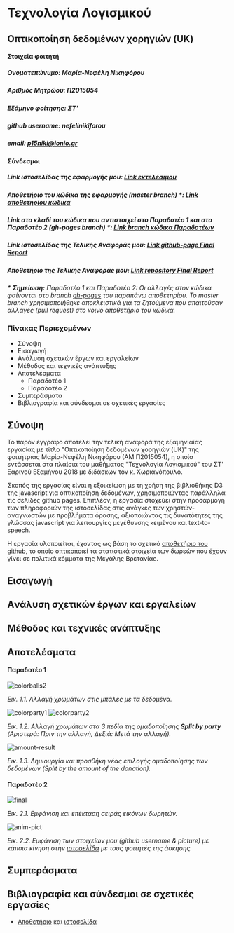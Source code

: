 # Τεχνολογία Λογισμικού
## Οπτικοποίηση δεδομένων χορηγιών (UK)

#### Στοιχεία φοιτητή
##### Ονοματεπώνυμο: Μαρία-Νεφέλη Νικηφόρου
##### Αριθμός Μητρώου: Π2015054
##### Εξάμηνο φοίτησης: ΣΤ'
##### github username: nefelinikiforou
##### email: p15niki@ionio.gr

#### Σύνδεσμοι
##### Link ιστοσελίδας της εφαρμογής μου: [Link εκτελέσιμου](https://nefelinikiforou.github.io/D3js-uk-political-donations/)
##### Αποθετήριο του κώδικα της εφαρμογής (master branch) \*: [Link αποθετηρίου κώδικα](https://github.com/nefelinikiforou/D3js-uk-political-donations)
##### Link στο κλαδί του κώδικα που αντιστοιχεί στο Παραδοτέο 1 και στο Παραδοτέο 2 (gh-pages branch) \*: [Link branch κώδικα Παραδοτέων](https://github.com/nefelinikiforou/D3js-uk-political-donations/tree/gh-pages)
##### Link ιστοσελίδας της Τελικής Αναφοράς μου: [Link github-page Final Report](https://nefelinikiforou.github.io/SW-Final-Report/)
##### Αποθετήριο της Τελικής Αναφοράς μου: [Link repository Final Report](https://github.com/nefelinikiforou/SW-Final-Report)
***\*** **Σημείωση\:** Παραδοτέο 1 και Παραδοτέο 2: Οι αλλαγές στον κώδικα φαίνονται στο branch [gh-pages](https://github.com/nefelinikiforou/D3js-uk-political-donations/tree/gh-pages) του παραπάνω αποθετηρίου. Το master branch χρησιμοποιήθηκε αποκλειστικά για τα ζητούμενα που απαιτούσαν αλλαγές (pull request) στο κοινό αποθετήριο του κώδικα.*

### Πίνακας Περιεχομένων
  * Σύνοψη
  * Εισαγωγή
  * Aνάλυση σχετικών έργων και εργαλείων
  * Mέθοδος και τεχνικές ανάπτυξης
  * Aποτελέσματα
    * Παραδοτέο 1
    * Παραδοτέο 2
  * Συμπεράσματα
  * Bιβλιογραφία και σύνδεσμοι σε σχετικές εργασίες
  
## Σύνοψη
Το παρόν έγγραφο αποτελεί την τελική αναφορά της εξαμηνιαίας εργασίας με τίτλο "Οπτικοποίηση δεδομένων χορηγιών (UK)" της φοιτήτριας Μαρία-Νεφέλη Νικηφόρου (ΑΜ Π2015054), η οποία εντάσσεται στα πλαίσια του μαθήματος "Τεχνολογία Λογισμικού" του ΣΤ' Εαρινού Εξαμήνου 2018 με διδάσκων τον κ. Χωριανόπουλο.

Σκοπός της εργασίας είναι η εξοικείωση με τη χρήση της βιβλιοθήκης D3 της javascript για οπτικοποίηση δεδομένων, χρησιμοποιώντας παράλληλα τις σελίδες github pages. Επιπλέον, η εργασία στοχεύει στην προσαρμογή των πληροφοριών της ιστοσελίδας στις ανάγκες των χρηστών-αναγνωστών με προβλήματα όρασης, αξιοποιώντας τις δυνατότητες της γλώσσας javascript για λειτουργίες μεγέθυνσης κειμένου και text-to-speech.

Η εργασία υλοποιείται, έχοντας ως βάση το σχετικό [αποθετήριο του github](https://github.com/ioniodi/D3js-uk-political-donations), το οποίο [οπτικοποιεί](https://ioniodi.github.io/D3js-uk-political-donations/full-viz.html) τα στατιστικά στοιχεία των δωρεών που έχουν γίνει σε πολιτικά κόμματα της Μεγάλης Βρετανίας.

## Εισαγωγή

## Aνάλυση σχετικών έργων και εργαλείων
## Mέθοδος και τεχνικές ανάπτυξης
## Aποτελέσματα
#### Παραδοτέο 1
![colorballs2](https://user-images.githubusercontent.com/22655733/36741492-ef804f0c-1bed-11e8-9fa9-08f6e26dc549.JPG)

*Εικ. 1.1. Αλλαγή χρωμάτων στις μπάλες με τα δεδομένα.*

![colorparty1](https://user-images.githubusercontent.com/22655733/36935907-79041ec8-1f06-11e8-8e61-451003c04f8f.JPG)
![colorparty2](https://user-images.githubusercontent.com/22655733/36935922-bcb6dbe2-1f06-11e8-9c1f-cbc67d4577f1.JPG)

*Εικ. 1.2. Αλλαγή χρωμάτων στα 3 πεδία της ομαδοποίησης **Split by party** (Αριστερά: Πριν την αλλαγή, Δεξιά: Μετά την αλλαγή).*

![amount-result](https://user-images.githubusercontent.com/22655733/39746245-755bdee8-52b2-11e8-9f6c-920cd02ab18b.JPG)

*Εικ. 1.3. Δημιουργία και προσθήκη νέας επιλογής ομαδοποίησης των δεδομένων (Split by the amount of the donation).*
#### Παραδοτέο 2
![final](https://user-images.githubusercontent.com/22655733/39743172-c33be73e-52a8-11e8-8273-f9c5c51c0976.JPG)

*Εικ. 2.1. Εμφάνιση και επέκταση σειράς εικόνων δωρητών.*

![anim-pict](https://user-images.githubusercontent.com/22655733/39665455-45b08e1c-509d-11e8-9620-18162508a4c8.JPG)

*Εικ. 2.2. Εμφάνιση των στοιχείων μου (github username & picture) με κάποια κίνηση στην [ιστοσελίδα](https://ioniodi.github.io/D3js-uk-political-donations/participants/) με τους φοιτητές της άσκησης.*
## Συμπεράσματα
## Bιβλιογραφία και σύνδεσμοι σε σχετικές εργασίες
* [Αποθετήριο](https://github.com/neilhawkins/d3-uk-political-donations) και [ιστοσελίδα](http://neilhawkins.github.io/d3-uk-political-donations/full-viz.html)
